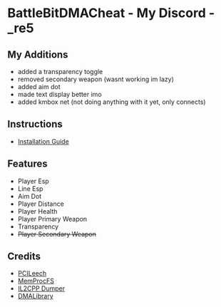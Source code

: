 # BattleBitDMACheat - My Discord - _re5

## My Additions
* added a transparency toggle
* removed secondary weapon (wasnt working im lazy)
* added aim dot
* made text display better imo
* added kmbox net (not doing anything with it yet, only connects)

## Instructions
* [Installation Guide](./Instructions.md)

## Features
* Player Esp
* Line Esp
* Aim Dot
* Player Distance
* Player Health
* Player Primary Weapon
* Transparency
* ~~Player Secondary Weapon~~

## Credits
* [PCILeech](https://github.com/ufrisk/pcileech)
* [MemProcFS](https://github.com/ufrisk/MemProcFS)
* [IL2CPP Dumper](https://github.com/Perfare/Il2CppDumper)
* [DMALibrary](https://github.com/Metick/DMALibrary/tree/Master)

